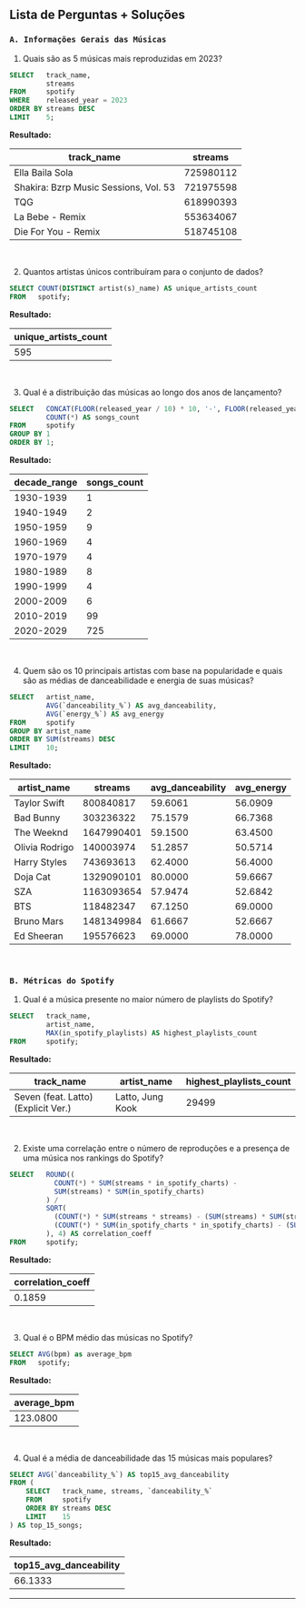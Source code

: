 ## Lista de Perguntas + Soluções

### `A. Informações Gerais das Músicas`

1. Quais são as 5 músicas mais reproduzidas em 2023?

```sql
SELECT   track_name,
         streams
FROM     spotify
WHERE    released_year = 2023
ORDER BY streams DESC
LIMIT    5;
```

**Resultado:**

| track_name                            | streams   |
| ------------------------------------- | --------- |
| Ella Baila Sola                       | 725980112 |
| Shakira: Bzrp Music Sessions, Vol. 53 | 721975598 |
| TQG                                   | 618990393 |
| La Bebe - Remix                       | 553634067 |
| Die For You - Remix                   | 518745108 |

<br>

2. Quantos artistas únicos contribuíram para o conjunto de dados?

```sql
SELECT COUNT(DISTINCT artist(s)_name) AS unique_artists_count
FROM   spotify;
```

**Resultado:**

| unique_artists_count |
| -------------------- |
| 595                  |

<br>

3. Qual é a distribuição das músicas ao longo dos anos de lançamento?

```sql
SELECT   CONCAT(FLOOR(released_year / 10) * 10, '-', FLOOR(released_year / 10) * 10 + 11) AS decade_range,
         COUNT(*) AS songs_count
FROM     spotify
GROUP BY 1
ORDER BY 1;
```

**Resultado:**

| decade_range | songs_count |
| --|--|
| 1930-1939 | 1 |
| 1940-1949 | 2 |
| 1950-1959 | 9 |
| 1960-1969 | 4 |
| 1970-1979 | 4 |
| 1980-1989 | 8 |
| 1990-1999 | 4 |
| 2000-2009 | 6 |
| 2010-2019 | 99 |
| 2020-2029 | 725 |

<br>

4. Quem são os 10 principais artistas com base na popularidade e quais são as médias de danceabilidade e energia de suas músicas?

```sql
SELECT   artist_name,
         AVG(`danceability_%`) AS avg_danceability,
         AVG(`energy_%`) AS avg_energy
FROM     spotify
GROUP BY artist_name
ORDER BY SUM(streams) DESC
LIMIT    10;
```

**Resultado:**

| artist_name | streams | avg_danceability | avg_energy |
| --|--|--|--|
| Taylor Swift | 800840817 | 59.6061 | 56.0909 |
| Bad Bunny | 303236322 | 75.1579 | 66.7368 |
| The Weeknd | 1647990401 | 59.1500 | 63.4500 |
| Olivia Rodrigo | 140003974 | 51.2857 | 50.5714 |
| Harry Styles | 743693613 | 62.4000 | 56.4000 |
| Doja Cat | 1329090101 | 80.0000 | 59.6667 |
| SZA | 1163093654 | 57.9474 | 52.6842 |
| BTS | 118482347 | 67.1250 | 69.0000 |
| Bruno Mars | 1481349984 | 61.6667 | 52.6667 |
| Ed Sheeran | 195576623 | 69.0000 | 78.0000 |

<br>

### `B. Métricas do Spotify`

1. Qual é a música presente no maior número de playlists do Spotify?

```sql
SELECT   track_name,
         artist_name,
         MAX(in_spotify_playlists) AS highest_playlists_count
FROM     spotify;
```

**Resultado:**

| track_name | artist_name | highest_playlists_count |
|--|--|--|
| Seven (feat. Latto) (Explicit Ver.) | Latto, Jung Kook | 29499 |

<br>

2. Existe uma correlação entre o número de reproduções e a presença de uma música nos rankings do Spotify?

```sql
SELECT   ROUND((
           COUNT(*) * SUM(streams * in_spotify_charts) -
           SUM(streams) * SUM(in_spotify_charts)
         ) /
         SQRT(
           (COUNT(*) * SUM(streams * streams) - (SUM(streams) * SUM(streams))) *
           (COUNT(*) * SUM(in_spotify_charts * in_spotify_charts) - (SUM(in_spotify_charts) * SUM(in_spotify_charts)))
         ), 4) AS correlation_coeff
FROM     spotify;
```

**Resultado:**

| correlation_coeff |
| ----------------- |
| 0.1859            |

<br>

3. Qual é o BPM médio das músicas no Spotify?

```sql
SELECT AVG(bpm) as average_bpm
FROM   spotify;
```

**Resultado:**

| average_bpm |
| ----------- |
| 123.0800    |

<br>

4. Qual é a média de danceabilidade das 15 músicas mais populares?

```sql
SELECT AVG(`danceability_%`) AS top15_avg_danceability
FROM (
    SELECT   track_name, streams, `danceability_%`
    FROM     spotify
    ORDER BY streams DESC
    LIMIT    15
) AS top_15_songs;
```

**Resultado:**

| top15_avg_danceability |
| --|
| 66.1333 |

---



